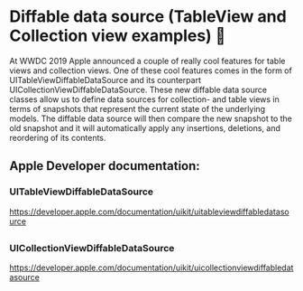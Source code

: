 # Diffable data source (TableView and Collection view examples) 🍏

At WWDC 2019 Apple announced a couple of really cool features for table views and collection views. One of these cool features comes in the form of UITableViewDiffableDataSource and its counterpart UICollectionViewDiffableDataSource. These new diffable data source classes allow us to define data sources for collection- and table views in terms of snapshots that represent the current state of the underlying models. The diffable data source will then compare the new snapshot to the old snapshot and it will automatically apply any insertions, deletions, and reordering of its contents.






## Apple Developer documentation:

### UITableViewDiffableDataSource
https://developer.apple.com/documentation/uikit/uitableviewdiffabledatasource

##
### UICollectionViewDiffableDataSource
https://developer.apple.com/documentation/uikit/uicollectionviewdiffabledatasource
